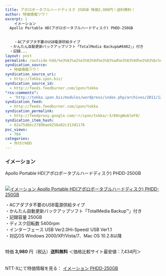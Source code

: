 ```yaml
---
title: アポロポータブルハードディスク 250GB 特価3,980円！送料無料！
author: 特価情報ツウ！
excerpt: |
  	イメーション
  Apollo Portable HD(アポロポータブルハードディスク) PHDD-250GB
  	
  
  	・ACアダプタ不要のUSB電源供給タイプ
  ・かんたん自動更新バックアップソフト「TotalMedia Backup&#8482;」付き
  ・記録...
layout: post
permalink: /outside-hdd/%e3%82%a2%e3%83%9d%e3%83%ad%e3%83%9d%e3%83%bc%e3%82%bf%e3%83%96%e3%83%ab%e3%83%8f%e3%83%bc%e3%83%89%e3%83%87%e3%82%a3%e3%82%b9%e3%82%af-250gb-%e7%89%b9%e4%be%a13980%e5%86%86%ef%bc%81%e9%80%81.html
syndication_source:
  - 特価情報ツウ！
syndication_source_uri:
  - http://tokka.ipon.biz/
syndication_source_id:
  - http://feeds.feedburner.com/ipon/tokka
"rss:comments":
  - 'http://tokka.ipon.biz/modules/wordpress/index.php/archives/2011/12/16/250gb-3980/#comments'
syndication_feed:
  - http://feeds.feedburner.com/ipon/tokka
syndication_permalink:
  - http://feedproxy.google.com/~r/ipon/tokka/~3/6OngWuAleF0/
syndication_item_hash:
  - 62a75d0ec27890ae9258a02c313d1176
pvc_views:
  - 704
categories:
  - 外付けHDD
---
```

### イメーション  
Apollo Portable HD(アポロポータブルハードディスク) PHDD-250GB

<div class="img-bg2 img_L">
  <a href="http://px.a8.net/svt/ejp?a8mat=ZYP6S+8IMA3E+S1Q+BWGDT&#038;a8ejpredirect=http://nttxstore.jp/_II_QZX0005502" ><br /> <img border="0" alt="イメーション Apollo Portable HD(アポロポータブルハードディスク) PHDD-250GB" src="http://i2.wp.com/image.nttxstore.jp/l2_images/Q/QZ/QZX0005502.jpg?w=120" data-recalc-dims="1" /></a>
</div>

・ACアダプタ不要のUSB電源供給タイプ  
<a id="more-8712"></a>・かんたん自動更新バックアップソフト「TotalMedia Backup&#8482;」付き  
・記録容量 250GB  
・ディスク回転数 5400rpm  
・インターフェース USB Ver2.0Hi-Speed/ USB Ver1.1  
・対応OS Windows 2000/XP/Vista/7、Mac OS 10.2.8以降  
<br clear="all" />

特価 <span class="tokka-price"><strong>3,980</strong></span> 円（税込）**送料無料** ＜価格比較サイト最安値：7,434円＞

　  
NTT-Xにて特価情報を見る： <span class="fs150p"><a href="http://px.a8.net/svt/ejp?a8mat=ZYP6S+8IMA3E+S1Q+BWGDT&#038;a8ejpredirect=http://nttxstore.jp/_II_QZX0005502" >イメーション PHDD-250GB</a></span> 

<img src="http://feeds.feedburner.com/~r/ipon/tokka/~4/6OngWuAleF0" height="1" width="1" title="" alt="" />